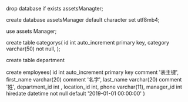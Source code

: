drop database if exists assetsManagter;

create database assetsManager default character set utf8mb4;

use assets Manager;

create table categorys(
    id int auto_increment primary key,
    category varchar(50) not null,
);


create table department

create employees(
    id int auto_increment primary key comment '表主键',
    first_name varchar(20) comment '名字',
    last_name varchar(20) comment '姓',
    department_id int ,
    location_id int,
    phone varchar(11),
    manager_id int
    hiredate datetime not null default '2019-01-01 00:00:00'
)

